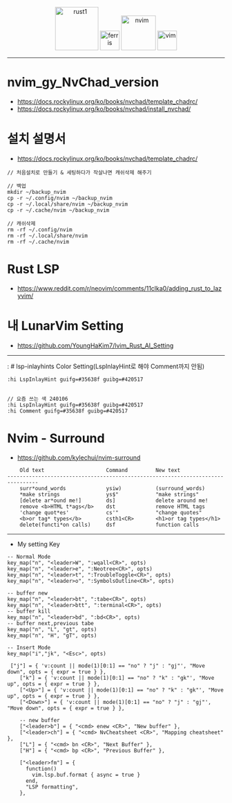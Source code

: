 <p align="center">
  <img alt="rust1" width=100px src="https://user-images.githubusercontent.com/67513038/213436632-820a1675-98d9-4626-979d-be63c60cdcb7.png" />
  <img alt="ferris" width=45px src="https://user-images.githubusercontent.com/67513038/213403213-1b1b3efc-ce53-4825-9dfc-e9bf2956a7f4.svg" />
  <img alt="nvim" width=80px src="https://github.com/YoungHaKim7/Cpp_Training/assets/67513038/ce74ee64-b16b-47aa-8afd-84c36d69a6b8" />
  <img alt="vim" width=45px src="https://user-images.githubusercontent.com/67513038/154793161-089985a0-db1d-457b-8dfd-26386af89158.png" />
</p>

<hr>

# nvim_gy_NvChad_version
- https://docs.rockylinux.org/ko/books/nvchad/template_chadrc/
- https://docs.rockylinux.org/ko/books/nvchad/install_nvchad/

# 설치 설명서

- https://docs.rockylinux.org/ko/books/nvchad/template_chadrc/
```
// 처음설치로 만들기 & 세팅하다가 작살나면 캐쉬삭제 해주기

// 백업
mkdir ~/backup_nvim
cp -r ~/.config/nvim ~/backup_nvim
cp -r ~/.local/share/nvim ~/backup_nvim
cp -r ~/.cache/nvim ~/backup_nvim

// 캐쉬삭제
rm -rf ~/.config/nvim
rm -rf ~/.local/share/nvim
rm -rf ~/.cache/nvim

```

# Rust LSP

- https://www.reddit.com/r/neovim/comments/11clka0/adding_rust_to_lazyvim/

# 내 LunarVim Setting

- https://github.com/YoungHaKim7/lvim_Rust_AI_Setting

<hr>
:
# lsp-inlayhints Color Setting(LspInlayHint로 해야 Comment까지 안됨)

```
:hi LspInlayHint guifg=#35638f guibg=#420517


// 요즘 쓰는 색 240106
:hi LspInlayHint guifg=#35638f guibg=#420517
:hi Comment guifg=#35638f guibg=#420517
```

# Nvim - Surround

- https://github.com/kylechui/nvim-surround 

```
    Old text                    Command         New text
--------------------------------------------------------------------------------
    surr*ound_words             ysiw)           (surround_words)
    *make strings               ys$"            "make strings"
    [delete ar*ound me!]        ds]             delete around me!
    remove <b>HTML t*ags</b>    dst             remove HTML tags
    'change quot*es'            cs'"            "change quotes"
    <b>or tag* types</b>        csth1<CR>       <h1>or tag types</h1>
    delete(functi*on calls)     dsf             function calls

```
<hr>

- My setting Key
```
-- Normal Mode
key_map("n", "<leader>W", ":wqall<CR>", opts)
key_map("n", "<leader>e", ":Neotree<CR>", opts)
key_map("n", "<leader>t", ":TroubleToggle<CR>", opts)
key_map("n", "<leader>o", ":SymbolsOutline<CR>", opts)

-- buffer new
key_map("n", "<leader>bt", ":tabe<CR>", opts)
key_map("n", "<leader>btt", ":terminal<CR>", opts)
-- buffer kill
key_map("n", "<leader>bd", ":bd<CR>", opts)
-- buffer next,previous tabe
key_map("n", "L", "gt", opts)
key_map("n", "H", "gT", opts)

-- Insert Mode
key_map("i","jk", "<Esc>", opts)

 ["j"] = { 'v:count || mode(1)[0:1] == "no" ? "j" : "gj"', "Move down", opts = { expr = true } },
    ["k"] = { 'v:count || mode(1)[0:1] == "no" ? "k" : "gk"', "Move up", opts = { expr = true } },
    ["<Up>"] = { 'v:count || mode(1)[0:1] == "no" ? "k" : "gk"', "Move up", opts = { expr = true } },
    ["<Down>"] = { 'v:count || mode(1)[0:1] == "no" ? "j" : "gj"', "Move down", opts = { expr = true } },

    -- new buffer
    ["<leader>b"] = { "<cmd> enew <CR>", "New buffer" },
    ["<leader>ch"] = { "<cmd> NvCheatsheet <CR>", "Mapping cheatsheet" },
    ["L"] = { "<cmd> bn <CR>", "Next Buffer" },
    ["H"] = { "<cmd> bp <CR>", "Previous Buffer" },

    ["<leader>fm"] = {
      function()
        vim.lsp.buf.format { async = true }
      end,
      "LSP formatting",
    },
```
